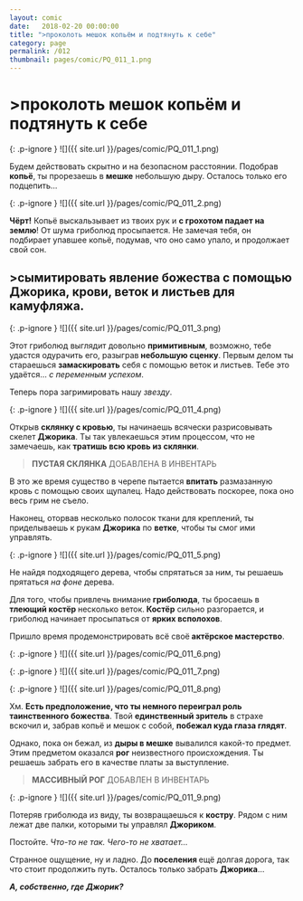 ```yaml
---
layout: comic
date:   2018-02-20 00:00:00 
title: ">проколоть мешок копьём и подтянуть к себе"
category: page
permalink: /012
thumbnail: pages/comic/PQ_011_1.png
---
```

# >проколоть мешок копьём и подтянуть к себе

{: .p-ignore }
![]({{ site.url }}/pages/comic/PQ_011_1.png)

Будем действовать скрытно и на безопасном расстоянии. Подобрав <strong>копьё</strong>, ты прорезаешь в <strong>мешке</strong> небольшую дыру. Осталось только его подцепить…

{: .p-ignore }
![]({{ site.url }}/pages/comic/PQ_011_2.png)

<strong>Чёрт!</strong> Копьё выскальзывает из твоих рук и <strong>с грохотом падает на землю</strong>! От шума гриболюд просыпается. Не замечая тебя, он подбирает упавшее копьё, подумав, что оно само упало, и продолжает свой сон.

## >сымитировать явление божества с помощью Джорика, крови, веток и листьев для камуфляжа.

{: .p-ignore }
![]({{ site.url }}/pages/comic/PQ_011_3.png)

Этот гриболюд выглядит довольно <strong>примитивным</strong>, возможно, тебе удастся одурачить его, разыграв<strong> небольшую сценку</strong>. Первым делом ты стараешься <strong>замаскировать</strong> себя с помощью веток и листьев. Тебе это удаётся… <em>с переменным успехом</em>.

Теперь пора загримировать нашу <em>звезду</em>.

{: .p-ignore }
![]({{ site.url }}/pages/comic/PQ_011_4.png)

Открыв <strong>склянку с кровью</strong>, ты начинаешь всячески разрисовывать скелет <strong>Джорика</strong>. Ты так увлекаешься этим процессом, что не замечаешь, как <strong>тратишь всю кровь из склянки</strong>.

<blockquote><strong>ПУСТАЯ СКЛЯНКА</strong> ДОБАВЛЕНА В ИНВЕНТАРЬ</blockquote>

В это же время существо в черепе пытается <strong>впитать</strong> размазанную кровь с помощью своих щупалец. Надо действовать поскорее, пока оно весь грим не съело.

Наконец, оторвав несколько полосок ткани для креплений, ты приделываешь к рукам <strong>Джорика</strong> по <strong>ветке</strong>, чтобы ты смог ими управлять.

{: .p-ignore }
![]({{ site.url }}/pages/comic/PQ_011_5.png)

Не найдя подходящего дерева, чтобы спрятаться за ним, ты решаешь прятаться <em>на фоне</em> дерева.

Для того, чтобы привлечь внимание<strong> гриболюда</strong>, ты бросаешь в <strong>тлеющий костёр </strong>несколько веток.<strong> Костёр</strong> сильно разгорается, и гриболюд начинает просыпаться от <strong>ярких всполохов</strong>.

Пришло время продемонстрировать всё своё<strong> актёрское мастерство</strong>.

{: .p-ignore }
![]({{ site.url }}/pages/comic/PQ_011_6.png)

{: .p-ignore }
![]({{ site.url }}/pages/comic/PQ_011_7.png)

{: .p-ignore }
![]({{ site.url }}/pages/comic/PQ_011_8.png)

Хм. <strong>Есть предположение, что ты немного переиграл роль таинственного божества</strong>. Твой <strong>единственный зритель</strong> в страхе вскочил и, забрав копьё и мешок с собой, <strong>побежал куда глаза глядят</strong>.

Однако, пока он бежал, из <strong>дыры в мешке</strong> вывалился какой-то предмет. Этим предметом оказался <strong>рог</strong> неизвестного происхождения. Ты решаешь забрать его в качестве платы за выступление.

<blockquote><strong>МАССИВНЫЙ РОГ</strong> ДОБАВЛЕН В ИНВЕНТАРЬ</blockquote>

{: .p-ignore }
![]({{ site.url }}/pages/comic/PQ_011_9.png)

Потеряв гриболюда из виду, ты возвращаешься к <strong>костру</strong>. Рядом с ним лежат две палки, которыми ты управлял <strong>Джориком</strong>.

Постойте. <em>Что-то не так. Чего-то не хватает…</em>

Странное ощущение, ну и ладно. До <strong>поселения </strong>ещё долгая дорога, так что стоит продолжить путь. Осталось только забрать <strong>Джорика</strong>…

<strong><em>А, собственно, где Джорик?</em></strong>
